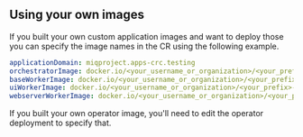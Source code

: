 ## Using your own images

If you built your own custom application images and want to deploy those you can specify the image names in the CR using the following example.
```yaml
applicationDomain: miqproject.apps-crc.testing
orchestratorImage: docker.io/<your_username_or_organization>/<your_prefix>-orchestrator:latest
baseWorkerImage: docker.io/<your_username_or_organization>/<your_prefix>-base-worker:latest
uiWorkerImage: docker.io/<your_username_or_organization>/<your_prefix>-ui-worker:latest
webserverWorkerImage: docker.io/<your_username_or_organization>/<your_prefix>-webserver-worker:latest
```
If you built your own operator image, you'll need to edit the operator deployment to specify that.
